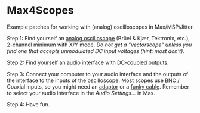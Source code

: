 # Max4Scopes
Example patches for working with (analog) oscilloscopes in Max/MSP/Jitter.

Step 1: Find yourself an [analog oscilloscope](https://www.ebay.com/sch/i.html?_from=R40&_trksid=p2334524.m570.l1313&_nkw=analog+oscilloscope+working&_sacat=0&_odkw=analog+oscilloscope&_osacat=0) (Brüel & Kjær, Tektronix, etc.), 2-channel minimum with X/Y mode. *Do not get a "vectorscope" unless you find one that accepts unmodulated DC input voltages (hint: most don't).*

Step 2: Find yourself an audio interface with [DC-coupled outputs](https://www.sweetwater.com/sweetcare/articles/which-audio-interfaces-are-dc-coupled/).

Step 3: Connect your computer to your audio interface and the outputs of the interface to the inputs of the oscilloscope. Most scopes use BNC / Coaxial inputs, so you might need an [adaptor](https://www.amazon.com/Pomona-1297-Adapter-Phono-Plug/dp/B06Y1HDSCS/) or a [funky cable](https://www.ebay.com/itm/225089604432). Remember to select your audio interface in the *Audio Settings...* in Max.

Step 4: Have fun.
